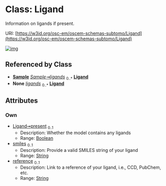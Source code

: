 
# Class: Ligand

Information on ligands if present.

URI: [https://w3id.org/osc-em/oscem-schemas-subtomo/Ligand](https://w3id.org/osc-em/oscem-schemas-subtomo/Ligand)


[![img](https://yuml.me/diagram/nofunky;dir:TB/class/[Sample],[Sample]++-%20ligands%200..*>[Ligand&#124;present:boolean%20%3F;smiles:string%20%3F;reference:string%20%3F],[Sample]++-%20ligands(i)%200..*>[Ligand])](https://yuml.me/diagram/nofunky;dir:TB/class/[Sample],[Sample]++-%20ligands%200..*>[Ligand&#124;present:boolean%20%3F;smiles:string%20%3F;reference:string%20%3F],[Sample]++-%20ligands(i)%200..*>[Ligand])

## Referenced by Class

 *  **[Sample](Sample.md)** *[Sample➞ligands](Sample_ligands.md)*  <sub>0..\*</sub>  **[Ligand](Ligand.md)**
 *  **None** *[ligands](ligands.md)*  <sub>0..\*</sub>  **[Ligand](Ligand.md)**

## Attributes


### Own

 * [Ligand➞present](Ligand_present.md)  <sub>0..1</sub>
     * Description: Whether the model contains any ligands
     * Range: [Boolean](types/Boolean.md)
 * [smiles](smiles.md)  <sub>0..1</sub>
     * Description: Provide a valid SMILES string of your ligand
     * Range: [String](types/String.md)
 * [reference](reference.md)  <sub>0..1</sub>
     * Description: Link to a reference of your ligand, i.e., CCD, PubChem, etc.
     * Range: [String](types/String.md)
